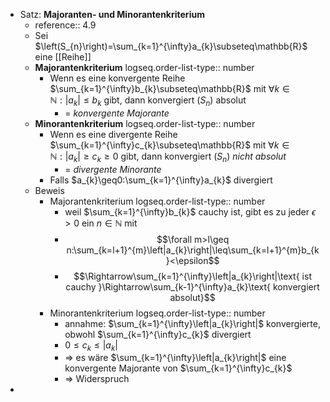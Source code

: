 - Satz: **Majoranten- und Minorantenkriterium**
	- reference:: 4.9
	- Sei $\left(S_{n}\right)=\sum_{k=1}^{\infty}a_{k}\subseteq\mathbb{R}$ eine [[Reihe]]
	- **Majorantenkriterium**
	  logseq.order-list-type:: number
		- Wenn es eine konvergente Reihe $\sum_{k=1}^{\infty}b_{k}\subseteq\mathbb{R}$ mit $\forall k\in\mathbb{N}:\left|a_{k}\right|\leq b_{k}$ gibt, dann konvergiert $\left(S_{n}\right)$ absolut
			- = *konvergente Majorante*
	- **Minorantenkriterium**
	  logseq.order-list-type:: number
		- Wenn es eine divergente Reihe $\sum_{k=1}^{\infty}c_{k}\subseteq\mathbb{R}$ mit $\forall k\in\mathbb{N}:\left|a_{k}\right|\geq c_{k}\geq0$ gibt, dann konvergiert $\left(S_{n}\right)$ *nicht absolut*
			- = *divergente Minorante*
		- Falls $a_{k}\geq0:\sum_{k=1}^{\infty}a_{k}$ divergiert
	- Beweis
		- Majorantenkriterium
		  logseq.order-list-type:: number
			- weil $\sum_{k=1}^{\infty}b_{k}$ cauchy ist, gibt es zu jeder $\epsilon>0$ ein $n\in\mathbb{N}$ mit
			- $$\forall m>l\geq n:\sum_{k=l+1}^{m}\left|a_{k}\right|\leq\sum_{k=l+1}^{m}b_{k}<\epsilon$$
			- $$\Rightarrow\sum_{k=1}^{\infty}\left|a_{k}\right|\text{ ist cauchy }\Rightarrow\sum_{k-1}^{\infty}a_{k}\text{ konvergiert absolut}$$
		- Minorantenkriterium
		  logseq.order-list-type:: number
			- annahme: $\sum_{k=1}^{\infty}\left|a_{k}\right|$ konvergierte, obwohl $\sum_{k=1}^{\infty}c_{k}$ divergiert
			- $0\leq c_{k}\leq\left|a_{k}\right|$
			- => es wäre $\sum_{k=1}^{\infty}\left|a_{k}\right|$ eine konvergente Majorante von $\sum_{k=1}^{\infty}c_{k}$
			- => Widerspruch
-